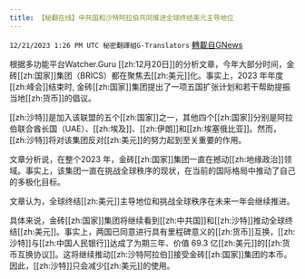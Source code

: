 ```yaml
---
title: 【秘翻在线】中共国和沙特阿拉伯共同推进全球终结美元主导地位
---
```

`12/21/2023 1:26 PM UTC 秘密翻譯組G-Translators` [轉載自GNews](https://gnews.org/articles/2136658)

根据多功能平台Watcher.Guru [[zh:12月20日]]的分析文章，今年大部分时间，金砖[[zh:国家]]集团（BRICS）都在聚焦去[[zh:美元]]化。事实上，2023 年年度[[zh:峰会]]结束时, 金砖[[zh:国家]]集团提出了一项五国扩张计划和若干帮助提振当地[[zh:货币]]的倡议。

[[zh:沙特]]是加入该联盟的五个[[zh:国家]]之一，其他四个[[zh:国家]]分别是阿拉伯联合酋长国（UAE）、[[zh:埃及]]、[[zh:伊朗]]和[[zh:埃塞俄比亚]]。然而，[[zh:沙特]]将对该集团反对[[zh:美元]]的努力起到至关重要的作用。

文章分析说，在整个2023 年，金砖[[zh:国家]]集团一直在撼动[[zh:地缘政治]]领域。事实上，该集团一直在挑战全球秩序的现状，在当前的国际格局中推动了自己的多极化目标。

文章认为，全球终结[[zh:美元]]主导地位和挑战全球秩序在未来一年会继续推进。

具体来说，金砖[[zh:国家]]集团将继续看到[[zh:中共国]]和[[zh:沙特]]推动全球终结[[zh:美元]]。事实上，两国已同意进行具有里程碑意义的[[zh:货币]]互换，[[zh:沙特]]与[[zh:中国人民银行]]达成了为期三年、价值 69.3 亿[[zh:美元]]的[[zh:货币互换协议]]。这将继续推动[[zh:沙特阿拉伯]]接受金砖[[zh:国家]]集团的本币。因此，[[zh:沙特]]只会减少[[zh:美元]]的使用。
